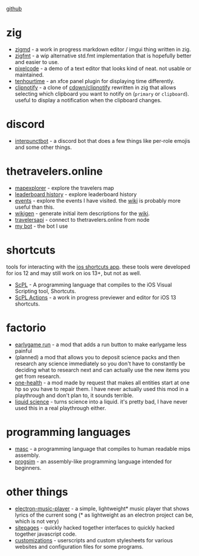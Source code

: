 [github](https://github.com/pfgithub)

# zig

- [zigmd](https://github.com/pfgithub/zigmd) - a work in progress markdown editor / imgui thing
  written in zig.
- [zigfmt](https://github.com/pfgithub/zigfmt) - a wip alternative std.fmt implementation that
  is hopefully better and easier to use.
- [pixelcode](https://github.com/pfgithub/pixelcode) - a demo of a text editor that looks kind
  of neat. not usable or maintained.
- [tenhourtime](https://github.com/pfgithub/qmtime) - an xfce panel plugin for displaying time
  differently.
- [clipnotify](https://github.com/pfgithub/clipnotify) - a clone of
  [cdown/clipnotify](https://github.com/cdown/clipnotify) rewritten in zig that allows selecting which
  clipboard you want to notify on (`primary` or `clipboard`). useful to display a notification when
  the clipboard changes.

# discord

- [interpunctbot](https://interpunct.info/) - a discord bot that does a few
  things like per-role emojis and some other things.
  
# thetravelers.online

- [mapexplorer](https://pfg.pw/mapexplorer/) - explore the travelers map
- [leaderboard history](https://pfg.pw/travelersleaderboard/player) - explore leaderboard history
- [events](https://pfg.pw/travelersevents/travel-travel.html) - explore the events I have visited. the [wiki](https://thetravelers.miraheze.org/wiki/Locations) is probably more useful than this.
- [wikigen](https://github.com/pfgithub/travelers-wikigen) - generate initial item descriptions for the [wiki](https://thetravelers.miraheze.org/wiki/Locations).
- [travelersapi](https://github.com/pfgithub/travelersapi) - connect to thetravelers.online from node
- [my bot](https://github.com/pfgithub/thetravelers-bot) - the bot I use
  
# shortcuts

tools for interacting with the [ios shortcuts app](https://apps.apple.com/us/app/shortcuts/id915249334).
these tools were developed for ios 12 and may still work on ios 13+, but not as well.

- [ScPL](https://scpl.dev) - A programming language that compiles to the iOS Visual
  Scripting tool, Shortcuts.
- [ScPL Actions](https://github.com/pfgithub/scpl-actions) - a work in progress previewer
  and editor for iOS 13 shortcuts.
  
# factorio

- [earlygame run](https://mods.factorio.com/mod/earlygame-run) - a mod that adds
  a run button to make earlygame less painful
- (planned) a mod that allows you to deposit science packs and then research any
  science immediately so you don't have to constantly be deciding what to research
  next and can actually use the new items you get from research.
- [one-health](https://mods.factorio.com/mod/one-health) - a mod made by request
  that makes all entities start at one hp so you have to repair them. I have never
  actually used this mod in a playthrough and don't plan to, it sounds terrible.
- [liquid science](https://mods.factorio.com/mod/liquid-science) - turns science
  into a liquid. it's pretty bad, I have never used this in a real playthrough
  either.
  
# programming languages

- [masc](https://github.com/pfgithub/masc) - a programming language that compiles
  to human readable mips assembly.
- [progsim](https://pfg.pw/progsim/progsim) - an assembly-like programming language
  intended for beginners.

# other things

- [electron-music-player](https://github.com/pfgithub/electron-music-player) - a simple,
  lightweight\* music player that shows lyrics of the current song (\* as lightweight as
  an electron project can be, which is not very)
- [sitepages](sitepages) - quickly hacked together interfaces to quickly hacked together
  javascript code.
- [customizations](https://github.com/pfgithub/customizations) - userscripts and custom
  stylesheets for various websites and configuration files for some programs.
